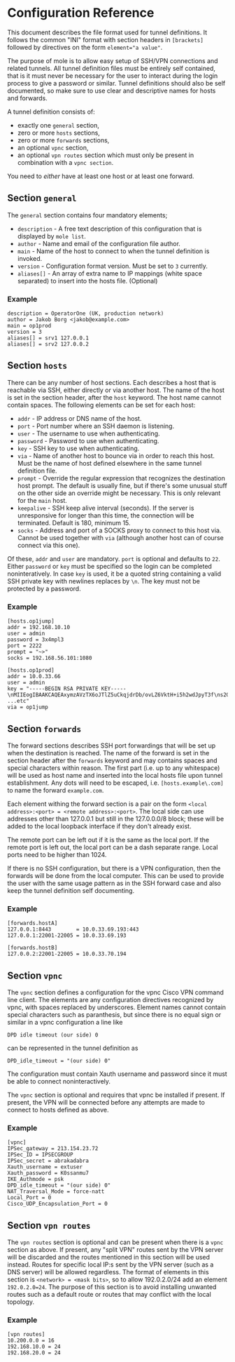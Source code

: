 Configuration Reference
=======================

This document describes the file format used for tunnel definitions. It follows
the common "INI" format with section headers in `[brackets]` followed by
directives on the form `element="a value"`.

The purpose of mole is to allow easy setup of SSH/VPN connections and related
tunnels. All tunnel definition files must be entirely self contained, that is
it must never be necessary for the user to interact during the login process to
give a password or similar. Tunnel definitions should also be self documented,
so make sure to use clear and descriptive names for hosts and forwards.

A tunnel definition consists of:

  - exactly one `general` section,
  - zero or more `hosts` sections,
  - zero or more `forwards` sections,
  - an optional `vpnc` section,
  - an optional `vpn routes` section which must only be present in combination
    with a `vpnc section`.

You need to *either* have at least one host or at least one forward.

Section `general`
------------------

The `general` section contains four mandatory elements;

  - `description` - A free text description of this configuration that is
    displayed by `mole list`.
  - `author` - Name and email of the configuration file author.
  - `main` - Name of the host to connect to when the tunnel definition is
    invoked.
  - `version` - Configuration format version. Must be set to `3` currently.
  - `aliases[]` - An array of extra name to IP mappings (white space separated)
    to insert into the hosts file. (Optional)

### Example

    description = OperatorOne (UK, production network)
    author = Jakob Borg <jakob@example.com>
    main = op1prod
    version = 3
    aliases[] = srv1 127.0.0.1
    aliases[] = srv2 127.0.0.2

Section `hosts`
---------------

There can be any number of host sections. Each describes a host that is
reachable via SSH, either directly or via another host. The name of the host is
set in the section header, after the `host` keyword. The host name cannot
contain spaces. The following elements can be set for each host:

  - `addr` - IP address or DNS name of the host.
  - `port` - Port number where an SSH daemon is listening.
  - `user` - The username to use when authenticating.
  - `password` - Password to use when authenticating.
  - `key` - SSH key to use when authenticating.
  - `via` - Name of another host to bounce via in order to reach this host.
    Must be the name of host defined elsewhere in the same tunnel definition
    file.
  - `prompt` - Override the regular expression that recognizes the destination
    host prompt. The default is usually fine, but if there's some unusual stuff
    on the other side an override might be necessary. This is only relevant for
    the `main` host.
  - `keepalive` - SSH keep alive interval (seconds). If the server is
    unresponsive for longer than this time, the connection will be terminated.
    Default is 180, minimum 15.
  - `socks` - Address and port of a SOCKS proxy to connect to this host
    via. Cannot be used together with `via` (although another host can
    of course connect via this one).

Of these, `addr` and `user` are mandatory. `port` is optional and
defaults to `22`. Either `password` or `key` must be specified so the
login can be completed noninteratively. In case `key` is used, it be a
quoted string containing a valid SSH private key with newlines replaces
by `\n`. The key must not be protected by a password.

### Example

    [hosts.op1jump]
    addr = 192.168.10.10
    user = admin
    password = 3x4mpl3
    port = 2222
    prompt = "~>"
    socks = 192.168.56.101:1080

    [hosts.op1prod]
    addr = 10.0.33.66
    user = admin
    key = "-----BEGIN RSA PRIVATE KEY-----\nMIIEogIBAAKCAQEAxymzAVzTX6oJTlZ5uCkqjdrDb/ovLZ6VktH+i5h2wdJpyT3f\ns2Q23e ...etc"
    via = op1jump

Section `forwards`
-----------------

The forward sections describes SSH port forwardings that will be set up
when the destination is reached. The name of the forward is set in the
section header after the `forwards` keyword and may contains spaces and
special characters within reason. The first part (i.e. up to any
whitespace) will be used as host name and inserted into the local hosts
file upon tunnel establishment. Any dots will need to be escaped, i.e.
`[hosts.example\.com]` to name the forward `example.com`.

Each element withing the forward section is a pair on the form
`<local address>:<port> = <remote address>:<port>`. The local side can use
addresses other than 127.0.0.1 but still in the 127.0.0.0/8 block; these
will be added to the local loopback interface if they don't already
exist.

The remote port can be left out if it is the same as the local port. If
the remote port is left out, the local port can be a dash separate
range. Local ports need to be higher than 1024.

If there is no SSH configuration, but there is a VPN configuration, then
the forwards will be done from the local computer.  This can be used to
provide the user with the same usage pattern as in the SSH forward case
and also keep the tunnel definition self documenting.

### Example

    [forwards.hostA]
    127.0.0.1:8443        = 10.0.33.69.193:443
    127.0.0.1:22001-22005 = 10.0.33.69.193

    [forwards.hostB]
    127.0.0.2:22001-22005 = 10.0.33.70.194


Section `vpnc`
--------------

The `vpnc` section defines a configuration for the vpnc Cisco VPN command line
client. The elements are any configuration directives recognized by vpnc, with
spaces replaced by underscores. Element names cannot contain special characters
such as paranthesis, but since there is no equal sign or similar in a vpnc
configuration a line like

    DPD idle timeout (our side) 0

can be represented in the tunnel definition as

    DPD_idle_timeout = "(our side) 0"

The configuration must contain Xauth username and password since it must be
able to connect noninteractively.

The `vpnc` section is optional and requires that vpnc be installed if present.
If present, the VPN will be connected before any attempts are made to connect
to hosts defined as above.

### Example

    [vpnc]
    IPSec_gateway = 213.154.23.72
    IPSec_ID = IPSECGROUP
    IPSec_secret = abrakadabra
    Xauth_username = extuser
    Xauth_password = K0ssanmu7
    IKE_Authmode = psk
    DPD_idle_timeout = "(our side) 0"
    NAT_Traversal_Mode = force-natt
    Local_Port = 0
    Cisco_UDP_Encapsulation_Port = 0

Section `vpn routes`
--------------------

The `vpn routes` section is optional and can be present when there is a `vpnc`
section as above. If present, any "split VPN" routes sent by the VPN server
will be discarded and the routes mentioned in this section will be used
instead. Routes for specific local IP:s sent by the VPN server (such as a DNS
server) will be allowed regardless. The format of elements in this section is
`<network> = <mask bits>`, so to allow 192.0.2.0/24 add an element
`192.0.2.0=24`. The purpose of this section is to avoid installing unwanted
routes such as a default route or routes that may conflict with the local
topology.

### Example

    [vpn routes]
    10.200.0.0 = 16
    192.168.10.0 = 24
    192.168.20.0 = 24
